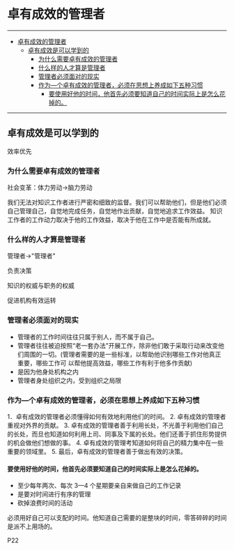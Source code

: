 # 卓有成效的管理者

------

- [卓有成效的管理者](#卓有成效的管理者)
  - [卓有成效是可以学到的](#卓有成效是可以学到的)
    - [为什么需要卓有成效的管理者](#为什么需要卓有成效的管理者)
    - [什么样的人才算是管理者](#什么样的人才算是管理者)
    - [管理者必须面对的现实](#管理者必须面对的现实)
    - [作为—个卓有成效的管理者，必须在思想上养成如下五种习惯](#作为个卓有成效的管理者必须在思想上养成如下五种习惯)
      - [要使用好他的时间，他首先必须要知道自己的时间实际上是怎么花掉的。](#要使用好他的时间他首先必须要知道自己的时间实际上是怎么花掉的)

------

## 卓有成效是可以学到的

效率优先

### 为什么需要卓有成效的管理者

社会变革：体力劳动->脑力劳动

我们无法对知识工作者进行严密和细致的监督。我们可以帮助他们，但是他们必须自己管理自己，自觉地完成任务，自觉地作出贡献，自觉地追求工作效益。
知识工作者的工作动力取决于他的工作效益，取决于他在工作中是否能有所成就。 

### 什么样的人才算是管理者

管理者->"管理者"

负责决策

知识的权威与职务的权威

促进机构有效运转

### 管理者必须面对的现实

 - 管理者的工作时间往往只属于别人，而不属于自己。
 - 管理者往往被迫按照“老一套办法”开展工作，除非他们敢于采取行动来改变他们周围的一切。(管理者需要的是一些标准，以帮助他识别哪些工作对他真正重要，哪些工作可
以帮他提高效益，哪些工作有利于他多作贡献)
 - 是因为他身处机构之内
 - 管理者身处组织之内，受到组织之局限

### 作为—个卓有成效的管理者，必须在思想上养成如下五种习惯

1．卓有成效的管理者必须懂得如何有效地利用他们的时间。
2. 卓有成效的管理者重视对外界的贡献。
3. 卓有成效的管理者善于利用长处，不光善于利用他们自己的长处，而旦也知道如何利用上司、同事及下属的长处。他们还善于抓住形势提供的机会做他们想做的事。
4. 卓有成效的管理考知道如何将自己的精力集中在一些重要的领域里。
5. 最后，卓有成效的管理者善于做出有效的决策。

#### 要使用好他的时间，他首先必须要知道自己的时间实际上是怎么花掉的。
  - 至少每年两次、每次 3—4 个星期要亲自来做自己的工作记录
  - 是要对时间进行有序的管理
  - 砍掉浪费时间的活动

必须用好自己可以支配的时间。他知道自己需要的是整块的时间，零答碎碎的时间是派不上用场的。

P22

